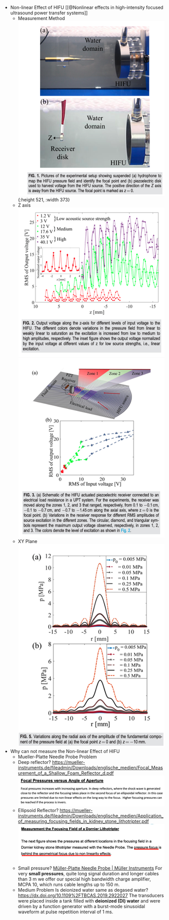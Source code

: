 - Non-linear Effect of HIFU
  [[@Nonlinear effects in high-intensity focused ultrasound power transfer systems]]
	- Measurement Method
	  ![](/../assets/hifu_nonlinear_measurement.png){:height 521, :width 373}
	- Z axis
	  ![](/../assets/hifu_nonlinear_rms.png)
	  ![](/../assets/hifu_nonlinear_field.png)
	- XY Plane
	  ![](/../assets/hifu_nonlinear_radial.png)
- Why can not measure the Non-linear Effect of HIFU
	- Mueller-Platte Needle Probe Problem
	- Deep reflector?
	  https://mueller-instruments.de/fileadmin/Downloads/englische_medien/Focal_Measurement_of_a_Shallow_Foam_Reflector_d.pdf
	  ![](/../assets/muller1.png)
	- Ellipsoid Reflector?
	  https://mueller-instruments.de/fileadmin/Downloads/englische_medien/Application_of_measuring_focusing_fields_in_kidney_stone_lithotripter.pdf
	  ![](/../assets/muller2.png)
	- Small pressure?
	  [Müller-Platte Needle Probe | Müller Instruments](https://mueller-instruments.de/en/pressure-measurement/mueller-platte-needle-probe)
	  For very **small pressures**, quite long signal duration and longer cables than 3 m we offer our special high bandwidth charge amplifier, MCPA 10, which runs cable lengths up to 150 m.
	- Medium Problem
	  Is deionized water same as degased water?
	  https://dx.doi.org/10.1109%2FTBCAS.2019.2922027
	  The transducers were placed inside a tank filled with **deionized (DI) water** and were driven by a function generator with a burst-mode sinusoidal waveform at pulse repetition interval of 1 ms.